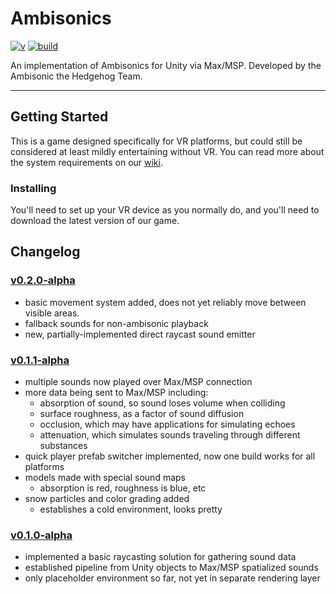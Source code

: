 
Ambisonics
==========
[![v]][tag]
[![build]][v0.2.0-alpha]

An implementation of Ambisonics for Unity via Max/MSP.
Developed by the Ambisonic the Hedgehog Team.

---

## Getting Started ##
This is a game designed specifically for VR platforms,
but could still be considered at least mildly entertaining without VR.
You can read more about the system requirements on our [wiki][].

### Installing ###
You'll need to set up your VR device as you normally do,
and you'll need to download the latest version of our game.

## Changelog ##

### [v0.2.0-alpha][] ###
- basic movement system added, does not yet reliably move between visible areas.
- fallback sounds for non-ambisonic playback
- new, partially-implemented direct raycast sound emitter

### [v0.1.1-alpha][] ###
- multiple sounds now played over Max/MSP connection
- more data being sent to Max/MSP including:
    - absorption of sound, so sound loses volume when colliding
    - surface roughness, as a factor of sound diffusion
    - occlusion, which may have applications for simulating echoes
    - attenuation, which simulates sounds traveling through different substances
- quick player prefab switcher implemented, now one build works for all platforms
- models made with special sound maps
    - absorption is red, roughness is blue, etc
- snow particles and color grading added
    - establishes a cold environment, looks pretty

### [v0.1.0-alpha][] ###
- implemented a basic raycasting solution for gathering sound data
- established pipeline from Unity objects to Max/MSP spatialized sounds
- only placeholder environment so far, not yet in separate rendering layer

[v0.2.0-alpha]: <https://github.com/turbotortoise/Ambisonics/releases/tag/v0.2.0-alpha>
[v0.1.1-alpha]: <https://github.com/turbotortoise/Ambisonics/releases/tag/0.1.1-alpha>
[v0.1.0-alpha]: <https://github.com/turbotortoise/Ambisonics/releases/tag/0.1.0-alpha>

[wiki]: <https://github.com/turbotortoise/Ambisonics/wiki/>
[mit]: <http://img.shields.io/:license-MIT-blue.svg>
[license]: <http://bescott.mit-license.org>
[v]: <https://img.shields.io/badge/version-0.2.0--alpha-blue.svg>
[tag]: <https://github.com/turbotortoise/Ambisonics/releases/>
[build]: <https://img.shields.io/badge/build-prototype-yellow.svg>
